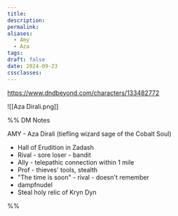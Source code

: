 ```yaml
---
title: 
description: 
permalink: 
aliases:
  - Amy
  - Aza
tags: 
draft: false
date: 2024-09-23
cssclasses:
---
```

https://www.dndbeyond.com/characters/133482772 

![[Aza Dirali.png]] 

%% DM Notes

AMY - Aza Dirali (tiefling wizard sage of the Cobalt Soul)
- Hall of Erudition in Zadash
- Rival - sore loser - bandit
- Ally - telepathic connection within 1 mile
- Prof - thieves' tools, stealth
- "The time is soon" - rival - doesn't remember
- dampfnudel
- Steal holy relic of Kryn Dyn

%%
